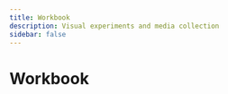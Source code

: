 ```yaml
---
title: Workbook
description: Visual experiments and media collection
sidebar: false
---
```


<script setup>
import { computed } from 'vue';
import { useData } from 'vitepress';
import WorkbookGallery from '../.vitepress/theme/components/workbook/WorkbookGallery.vue';

// Get workbook items from themeConfig
const { theme } = useData();
const workbookItems = computed(() => theme.value.workbookItems || []);
</script>

# Workbook

<div class="workbook-intro">
</div>

<WorkbookGallery :items="workbookItems" />

<style scoped>
.workbook-intro {
  margin: 1.5rem 0 3rem;
  font-size: 1.1rem;
  color: var(--vp-c-text-2);
  max-width: 800px;
}
</style>